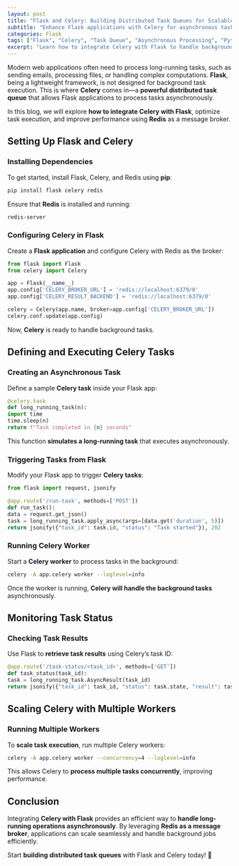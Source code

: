 ```yaml
---
layout: post
title: "Flask and Celery: Building Distributed Task Queues for Scalable Applications"
subtitle: "Enhance Flask applications with Celery for asynchronous task processing and scalability"
categories: Flask
tags: ["Flask", "Celery", "Task Queue", "Asynchronous Processing", "Python", "Distributed Systems", "Redis"]
excerpt: "Learn how to integrate Celery with Flask to handle background tasks efficiently. Improve scalability, manage long-running operations, and enhance performance with distributed task queues."
---
```

Modern web applications often need to process long-running tasks, such as sending emails, processing files, or handling complex computations. **Flask**, being a lightweight framework, is not designed for background task execution. This is where **Celery** comes in—a **powerful distributed task queue** that allows Flask applications to process tasks asynchronously.

In this blog, we will explore **how to integrate Celery with Flask**, optimize task execution, and improve performance using **Redis** as a message broker.

## Setting Up Flask and Celery

### Installing Dependencies

To get started, install Flask, Celery, and Redis using **pip**:

```sh
pip install flask celery redis
```

Ensure that **Redis** is installed and running:

```sh
redis-server
```

### Configuring Celery in Flask

Create a **Flask application** and configure Celery with Redis as the broker:

```python
from flask import Flask
from celery import Celery

app = Flask(__name__)
app.config['CELERY_BROKER_URL'] = 'redis://localhost:6379/0'
app.config['CELERY_RESULT_BACKEND'] = 'redis://localhost:6379/0'

celery = Celery(app.name, broker=app.config['CELERY_BROKER_URL'])
celery.conf.update(app.config)
```

Now, **Celery** is ready to handle background tasks.

## Defining and Executing Celery Tasks

### Creating an Asynchronous Task

Define a sample **Celery task** inside your Flask app:

```python
@celery.task
def long_running_task(n):
import time
time.sleep(n)
return f"Task completed in {n} seconds"
```

This function **simulates a long-running task** that executes asynchronously.

### Triggering Tasks from Flask

Modify your Flask app to trigger **Celery tasks**:

```python
from flask import request, jsonify

@app.route('/run-task', methods=['POST'])
def run_task():
data = request.get_json()
task = long_running_task.apply_async(args=[data.get('duration', 5)])
return jsonify({"task_id": task.id, "status": "Task started"}), 202
```

### Running Celery Worker

Start a **Celery worker** to process tasks in the background:

```sh
celery -A app.celery worker --loglevel=info
```

Once the worker is running, **Celery will handle the background tasks** asynchronously.

## Monitoring Task Status

### Checking Task Results

Use Flask to **retrieve task results** using Celery’s task ID:

```python
@app.route('/task-status/<task_id>', methods=['GET'])
def task_status(task_id):
task = long_running_task.AsyncResult(task_id)
return jsonify({"task_id": task_id, "status": task.state, "result": task.result})
```

## Scaling Celery with Multiple Workers

### Running Multiple Workers

To **scale task execution**, run multiple Celery workers:

```sh
celery -A app.celery worker --concurrency=4 --loglevel=info
```

This allows Celery to **process multiple tasks concurrently**, improving performance.

## Conclusion

Integrating **Celery with Flask** provides an efficient way to **handle long-running operations asynchronously**. By leveraging **Redis as a message broker**, applications can scale seamlessly and handle background jobs efficiently.

Start **building distributed task queues** with Flask and Celery today! 🚀  
